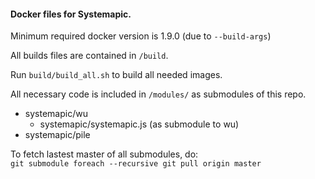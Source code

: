 #### Docker files for Systemapic.

Minimum required docker version is 1.9.0 (due to `--build-args`)

All builds files are contained in `/build`.


Run `build/build_all.sh` to build all needed images.


All necessary code is included in `/modules/` as submodules of this repo.  
 - systemapic/wu  
   - systemapic/systemapic.js (as submodule to wu)  
 - systemapic/pile  


To fetch lastest master of all submodules, do:  
`git submodule foreach --recursive git pull origin master`